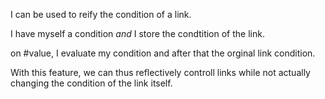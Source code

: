 I can be used to reify the condition of a link.

I have myself a condition *and* I store the condtition of the link.

on #value, I evaluate my condition and after that the orginal link condition.

With this feature, we can thus reflectively controll links while not actually changing the condition of the link itself. 